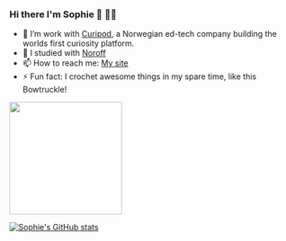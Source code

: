 ### Hi there I'm Sophie 👋 👩‍💻




- 🔭 I’m work with <a href="https://curipod.com/">Curipod</a>, a Norwegian ed-tech company building the worlds first curiosity platform.
- 🌱 I studied with <a href="https://www.noroff.no/en/studies/vocational-school/front-end-development">Noroff</a>
- 📫 How to reach me: <a href="https://soph-web-dev.eu/">My site</a>
- ⚡ Fun fact: I crochet awesome things in my spare time, like this Bowtruckle!
<img src="[https://camo.githubusercontent.com/...](https://user-images.githubusercontent.com/54497081/194061859-c97a6b1c-37e3-4e4c-a5db-03be6dedb230.jpg)" width="200" height="200" />


[![Sophie's GitHub stats](https://github-readme-stats.vercel.app/api?username=Soph-H-P)](https://github.com/anuraghazra/github-readme-stats)
